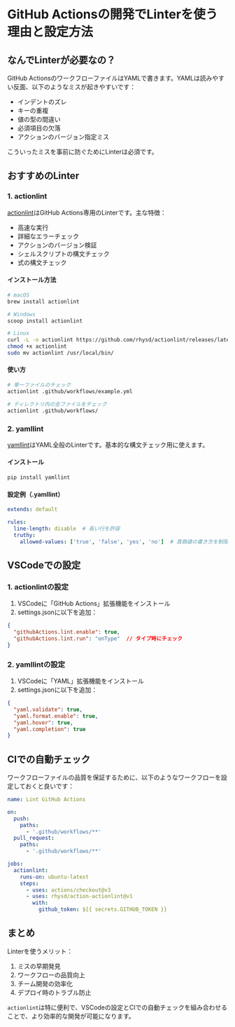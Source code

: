 # GitHub Actionsの開発でLinterを使う理由と設定方法

## なんでLinterが必要なの？

GitHub ActionsのワークフローファイルはYAMLで書きます。YAMLは読みやすい反面、以下のようなミスが起きやすいです：

- インデントのズレ
- キーの重複
- 値の型の間違い
- 必須項目の欠落
- アクションのバージョン指定ミス

こういったミスを事前に防ぐためにLinterは必須です。

## おすすめのLinter

### 1. actionlint

[actionlint](https://github.com/rhysd/actionlint)はGitHub Actions専用のLinterです。主な特徴：

- 高速な実行
- 詳細なエラーチェック
- アクションのバージョン検証
- シェルスクリプトの構文チェック
- 式の構文チェック

#### インストール方法

```bash
# macOS
brew install actionlint

# Windows
scoop install actionlint

# Linux
curl -L -o actionlint https://github.com/rhysd/actionlint/releases/latest/download/actionlint_linux_amd64
chmod +x actionlint
sudo mv actionlint /usr/local/bin/
```

#### 使い方

```bash
# 単一ファイルのチェック
actionlint .github/workflows/example.yml

# ディレクトリ内の全ファイルをチェック
actionlint .github/workflows/
```

### 2. yamllint

[yamllint](https://github.com/adrienverge/yamllint)はYAML全般のLinterです。基本的な構文チェック用に使えます。

#### インストール

```bash
pip install yamllint
```

#### 設定例（.yamllint）

```yaml
extends: default

rules:
  line-length: disable  # 長い行を許容
  truthy:
    allowed-values: ['true', 'false', 'yes', 'no']  # 真偽値の書き方を制限
```

## VSCodeでの設定

### 1. actionlintの設定

1. VSCodeに「GitHub Actions」拡張機能をインストール
2. settings.jsonに以下を追加：

```json
{
  "githubActions.lint.enable": true,
  "githubActions.lint.run": "onType"  // タイプ時にチェック
}
```

### 2. yamllintの設定

1. VSCodeに「YAML」拡張機能をインストール
2. settings.jsonに以下を追加：

```json
{
  "yaml.validate": true,
  "yaml.format.enable": true,
  "yaml.hover": true,
  "yaml.completion": true
}
```

## CIでの自動チェック

ワークフローファイルの品質を保証するために、以下のようなワークフローを設定しておくと良いです：

```yaml
name: Lint GitHub Actions

on:
  push:
    paths:
      - '.github/workflows/**'
  pull_request:
    paths:
      - '.github/workflows/**'

jobs:
  actionlint:
    runs-on: ubuntu-latest
    steps:
      - uses: actions/checkout@v3
      - uses: rhysd/action-actionlint@v1
        with:
          github_token: ${{ secrets.GITHUB_TOKEN }}
```

## まとめ

Linterを使うメリット：

1. ミスの早期発見
2. ワークフローの品質向上
3. チーム開発の効率化
4. デプロイ時のトラブル防止

`actionlint`は特に便利で、VSCodeの設定とCIでの自動チェックを組み合わせることで、より効率的な開発が可能になります。 
